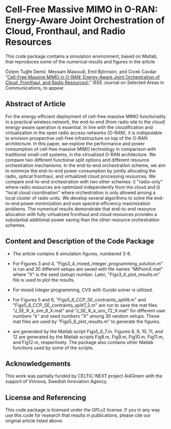 Cell-Free Massive MIMO in O-RAN: Energy-Aware Joint Orchestration of Cloud, Fronthaul, and Radio Resources
==================

This code package contains a simulation environment, based on Matlab, that reproduces some of the numerical results and figures in the article

Özlem Tuğfe Demir, Meysam Masoudi, Emil Björnson, and Cicek Cavdar “[Cell-Free Massive MIMO in O-RAN: Energy-Aware Joint Orchestration of Cloud, Fronthaul, and Radio Resources](https://arxiv.org/abs/2301.06166)),” IEEE Journal on Selected Areas in Communications, to appear.

## Abstract of Article

For the energy-efficient deployment of cell-free massive MIMO functionality in a practical wireless network, the end-to-end (from radio site to the cloud) energy-aware operation is essential. In line with the cloudification and virtualization in the open radio access networks (O-RAN), it is indisputable to envision prospective cell-free infrastructure on top of the O-RAN architecture. In this paper, we explore the performance and power consumption of cell-free massive MIMO technology in comparison with traditional small-cell systems, in the virtualized O-RAN architecture. We compare two different functional split options and different resource orchestration mechanisms. In the end-to-end orchestration scheme, we aim to minimize the end-to-end power consumption by jointly allocating the radio, optical fronthaul, and virtualized cloud processing resources. We compare end-to-end orchestration with two other schemes: i) "radio-only" where radio resources are optimized independently from the cloud and ii) "local cloud coordination" where orchestration is only allowed among a local cluster of radio units. We develop several algorithms to solve the end-to-end power minimization and sum spectral efficiency maximization problems. The numerical results demonstrate that end-to-end resource allocation with fully virtualized fronthaul and cloud resources provides a substantial additional power saving than the other resource orchestration schemes.


## Content and Description of the Code Package

- The article contains 6 simulation figures, numbered 3-8. 
- For Figures 3 and 4, "Figs3_4_mixed_integer_programming_solution.m" is run and 30 different setups are saved with file names "MIPsimX.mat" where "X" is the seed (setup) number. Later, "Figs3_4_plot_results.m" file is used to plot the results. 

- For mixed integer programming, CVX with Gurobi solver is utilized.

- For Figures 5 and 6, "Figs5_6_CCP_SE_contraints_split8.m" and "Figs5_6_CCP_SE_contraints_split7_2.m" are run to save the mat files "J_SE_K_k_sim_8_X.mat" and "J_SE_K_k_sim_72_X.mat" for different user numbers "k" and seed numbers "X" among 30 random setups. These mat files are used by "Figs5_6_plot_results.m" to generate the figures.

- are generated by the Matlab script Figs5_6_7.m. Figures 8, 9, 10, 11, and 12 are generated by the Matlab scripts Fig8.m, Fig9.m, Fig10.m, Fig11.m, and Fig12.m, respectively. The package also contains other Matlab functions used by some of the scripts.


## Acknowledgements

This work was partially funded by CELTIC-NEXT project AI4Green with the support of Vinnova, Swedish Innovation Agency.

## License and Referencing

This code package is licensed under the GPLv2 license. If you in any way use this code for research that results in publications, please cite our original article listed above.
